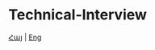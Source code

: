 # Technical-Interview

[Հայ](https://github.com/SurenAt93/Technical-Interview/ti.arm.md) | [Eng](https://github.com/SurenAt93/Technical-Interview/ti.eng.md)
